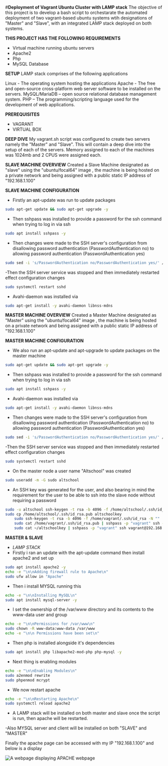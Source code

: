 #**Deployment of Vagrant Ubuntu Cluster with LAMP stack**
The objective of this project is to develop a bash script to orchestarate the automated deployment of two vagrant-based ubuntu systems wtih designations of "Master" and "Slave", with an integrated LAMP stack deployed on both systems.

**THIS PROJECT HAS THE FOLLOWING REQUIREMENTS**
- Virtual machine running ubuntu servers
- Apache2 
- Php
- MySQL Database 

**SETUP**
LAMP stack comprises of the following applications

Linux - The operating system hosting the applications
Apache - The free and open-source cross-platform web server software to be installed on the servers.
MySQL/MariaDB – open source relational database management system.
PHP – The programming/scripting language used for the development of  web applications.


**PREREQUISITES**
- VAGRANT
- VIRTUAL BOX

**DEEP DIVE**
My vagrant.sh script was configured to create two servers namely the "Master" and "Slave". This will contain a deep dive into the setup of each of the servers.
Memory assigned to each of the machines was 1024mb and 2 CPUS were assigned each.

**SLAVE MACHINE OVERVIEW**
Created a Slave Machine designated as "slave" using the "ubuntu/focal64" image , the machine is being hosted on a private network and being assigned with a public static IP address of "192.168.1.100"

**SLAVE MACHINE CONFIGURATION**
- Firstly an apt-update was run to update packages 

```bash
sudo apt-get update && sudo apt-get upgrade -y
```

- Then sshpass was installed to provide a password for the ssh command when trying to log in  via ssh
```bash
sudo apt install sshpass -y
```
- Then changes were made to the SSH server's configuration from disallowing password authentication (PasswordAuthentication no) to allowing password authentication (PasswordAuthentication yes)
```bash
sudo sed -i 's/PasswordAuthentication no/PasswordAuthentication yes/' /etc/ssh/sshd_config
```
-Then the SSH server service was stopped and then immediately restarted effect configuration changes 
```bash
sudo systemctl restart sshd
```

- Avahi-daemon was installed via 
```bash
sudo apt-get install -y avahi-daemon libnss-mdns
```

**MASTER MACHINE OVERVIEW**
Created a Master Machine designated as "Master" using the "ubuntu/focal64" image , the machine is being hosted on a private network and being assigned with a public static IP address of "192.168.1.100"

**MASTER MACHINE CONFIGURATION**
- We also run an apt-update and apt-upgrade to update packages on the master machine

```bash
sudo apt-get update && sudo apt-get upgrade -y
```

- Then sshpass was installed to provide a password for the ssh command when trying to log in  via ssh
```bash
sudo apt install sshpass -y
```

- Avahi-daemon was installed via 
```bash
sudo apt-get install -y avahi-daemon libnss-mdns
```

- Then changes were made to the SSH server's configuration from disallowing password authentication (PasswordAuthentication no) to allowing password authentication (PasswordAuthentication yes)
```bash
sudo sed -i 's/PasswordAuthentication no/PasswordAuthentication yes/' /etc/ssh/sshd_config
```
-Then the SSH server service was stopped and then immediately restarted effect configuration changes 
```bash
sudo systemctl restart sshd
```

- On the master node a user name "Altschool" was created 
```bash
sudo useradd -m -G sudo altschool
```

- An SSH key was generated for the user, and also bearing in mind the requirement for the user to be able to ssh into the slave node without requiring a password 

```bash
sudo -u altschool ssh-keygen -t rsa -b 4096 -f /home/altschool/.ssh/id_rsa -N "" -y
sudo cp /home/altschool/.ssh/id_rsa.pub altschoolkey
    sudo ssh-keygen -t rsa -b 4096 -f /home/vagrant/.ssh/id_rsa -N ""
    sudo cat /home/vagrant/.ssh/id_rsa.pub | sshpass -p "vagrant" ssh -o StrictHostKeyChecking=no vagrant@192.168.1.100 'mkdir -p ~/.ssh && cat >> ~/.ssh/authorized_keys'
    sudo cat ~/altschoolkey | sshpass -p "vagrant" ssh vagrant@192.168.1.100 'mkdir -p ~/.ssh && cat >> ~/.ssh/authorized_keys'
```

**MASTER & SLAVE**
- *LAMP STACK*
- Firstly i ran an update with the apt-update command then install apache2 and set up
```bash
sudo apt install apache2 -y
echo -e "\n\nAdding firewall rule to Apache\n"
sudo ufw allow in "Apache"
```
- Then i install MYSQL running this
```bash
echo -e "\n\nInstalling MySQL\n"
sudo apt install mysql-server -y
``` 

- I set the ownership of the /var/www directory and its contents to the www-data user and group
```bash
echo -e "\n\nPermissions for /var/www\n"
sudo chown -R www-data:www-data /var/www
echo -e "\n\n Permissions have been set\n"
```

- Then php is installed alongside it's dependencies 
```bash
sudo apt install php libapache2-mod-php php-mysql -y
```

- Next thing is enabling modules 
```bash
echo -e "\n\nEnabling Modules\n"
sudo a2enmod rewrite
sudo phpenmod mcrypt
```

- We now restart apache 
```bash
echo -e "\n\nRestarting Apache\n"
sudo systemctl reload apache2
```

- A LAMP stack will be installed on both master and slave once the script is run, then apache will be restarted.

-Also MYSQL server and client will be installed on both "SLAVE" and "MASTER" 

Finally the apache page can be accessed with my IP "192.168.1.100" and below is a display 

![A webpage displaying APACHE webpage](apachedisplay.jpg)